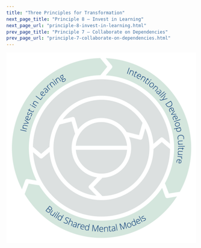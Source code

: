 ```yaml
---
title: "Three Principles for Transformation"
next_page_title: "Principle 8 – Invest in Learning"
next_page_url: "principle-8-invest-in-learning.html"
prev_page_title: "Principle 7 – Collaborate on Dependencies"
prev_page_url: "principle-7-collaborate-on-dependencies.html"
---
```




![Three Principles for Transformation: Invest in Learning – Intentionally Develop Culture – Build Shared Mental Models](img/csf/csf-light-transformation.png)
